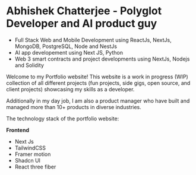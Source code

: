 # Abhishek Chatterjee - Polyglot Developer and AI product guy
- Full Stack Web and Mobile Development using ReactJs, NextJs, MongoDB, PostgreSQL, Node and NestJs
- AI app developement using Next JS, Python
- Web 3 smart contracts and project developments using NextJs, Nodejs and Solidity

Welcome to my Portfolio website! This website is a work in progress (WIP) collection of all different projects (fun projects, side gigs, open source, and client projects) showcasing my skills as a developer.

Additionally in my day job, I am also a product manager who have built and managed more than 10+ products in diverse industries. 

The technology stack of the portfolio website:

**Frontend**
- Next Js
- TailwindCSS
- Framer motion
- Shadcn UI
- React three fiber
